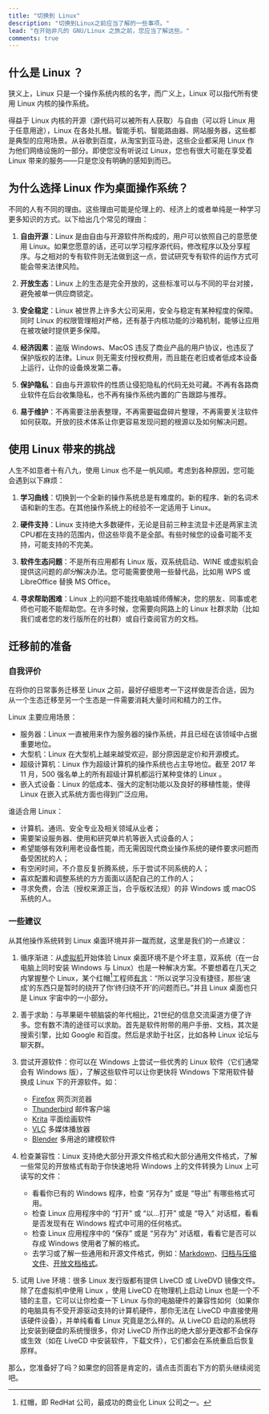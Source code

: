 ```yaml
---
title: "切换到 Linux"
description: "切换到Linux之前应当了解的一些事项。"
lead: "在开始非凡的 GNU/Linux 之旅之前，您应当了解这些。"
comments: true
---
```


## 什么是 Linux ？

狭义上，Linux 只是一个操作系统内核的名字，而广义上，Linux 可以指代所有使用 Linux 内核的操作系统。

得益于 Linux 内核的开源（源代码可以被所有人获取）与自由（可以将 Linux 用于任意用途），Linux 在各处扎根。智能手机、智能路由器、网站服务器，这些都是典型的应用场景。从谷歌到百度，从淘宝到亚马逊，这些企业都采用 Linux 作为他们网络设施的一部分。即使您没有听说过 Linux，您也有很大可能在享受着 Linux 带来的服务——只是您没有明确的感知到而已。

## 为什么选择 Linux 作为桌面操作系统？

不同的人有不同的理由。这些理由可能是伦理上的、经济上的或者单纯是一种学习更多知识的方式。以下给出几个常见的理由：

1. **自由开源**：Linux 是由自由与开源软件所构成的，用户可以依照自己的意愿使用 Linux。如果您愿意的话，还可以学习程序源代码，修改程序以及分享程序。与之相对的专有软件则无法做到这一点，尝试研究专有软件的运作方式可能会带来法律风险。

1. **开放生态**：Linux 上的生态是完全开放的，这些标准可以与不同的平台对接，避免被单一供应商锁定。

1. **安全稳定**：Linux 被世界上许多大公司采用，安全与稳定有某种程度的保障。同时 Linux 的权限管理相对严格，还有基于内核功能的沙箱机制，能够让应用在被攻破时提供更多保障。

1. **经济因素**：盗版 Windows、MacOS 违反了商业产品的用户协议，也违反了保护版权的法律。Linux 则无需支付授权费用，而且能在老旧或者低成本设备上运行，让你的设备焕发第二春。

1. **保护隐私**：自由与开源软件的性质让侵犯隐私的代码无处可藏。不再有各路商业软件在后台收集隐私，也不再有操作系统内置的广告跟踪与推荐。

1. **易于维护**：不再需要注册表整理，不再需要磁盘碎片整理，不再需要关注软件如何获取。开放的技术体系让你更容易发现问题的根源以及如何解决问题。

## 使用 Linux 带来的挑战

人生不如意者十有八九，使用 Linux 也不是一帆风顺。考虑到各种原因，您可能会遇到以下麻烦：

1. **学习曲线**：切换到一个全新的操作系统总是有难度的。新的程序、新的名词术语和新的生态。在其他操作系统上的经验不一定适用于 Linux。

1. **硬件支持**：Linux 支持绝大多数硬件，无论是目前三种主流显卡还是两家主流CPU都在支持的范围内，但这些毕竟不是全部。有些时候您的设备可能不支持，可能支持的不完美。

1. **软件生态问题**：不是所有应用都有 Linux 版，双系统启动、WINE 或虚拟机会提供这问题的*部分*解决办法。您可能需要使用一些替代品，比如用 WPS 或 LibreOffice 替换 MS Office。

1. **寻求帮助困难**：Linux 上的问题不能找电脑城师傅解决，您的朋友、同事或老师也可能不能帮助您。在许多时候，您需要向网路上的 Linux 社群求助（比如我们或者您的发行版所在的社群）或自行查阅官方的文档。

## 迁移前的准备

### 自我评价

在将你的日常事务迁移至 Linux 之前，最好仔细思考一下这样做是否合适，因为从一个生态迁移至另一个生态是一件需要消耗大量时间和精力的工作。

Linux 主要应用场景：

- 服务器：Linux 一直被用来作为服务器的操作系统，并且已经在该领域中占据重要地位。
- 大型机：Linux 在大型机上越来越受欢迎，部分原因是定价和开源模式。
- 超级计算机：Linux 作为超级计算机的操作系统也占主导地位。截至 2017 年 11 月，500 强名单上的所有超级计算机都运行某种变体的 Linux 。
- 嵌入式设备：Linux 的低成本、强大的定制功能以及良好的移植性能，使得 Linux 在嵌入式系统方面也得到广泛应用。

谁适合用 Linux：

- 计算机、通讯、安全专业及相关领域从业者；
- 需要架设服务器、使用和研究单片机等嵌入式设备的人；
- 希望能够有效利用老设备性能，而无需因现代商业操作系统的硬件要求问题而备受困扰的人；
- 有空闲时间，不介意反复折腾系统，乐于尝试不同系统的人；
- 喜欢配置和调整系统的方方面面以适配自己的工作的人；
- 寻求免费，合法（授权来源正当，合乎版权法规）的非 Windows 或 macOS 系统的人。

### 一些建议

从其他操作系统转到 Linux 桌面环境并非一蹴而就，这里是我们的一点建议：

1. 循序渐进：从[虚拟机](../installation/virtual-machine.md)开始体验 Linux 桌面环境不是个坏主意，双系统（在一台电脑上同时安装 Windows 与 Linux）也是一种解决方案。不要想着在几天之内掌握整个 Linux，某个红帽[^rh]工程师[有言](https://www.zhihu.com/question/53295083/answer/2304247674)：“所以说学习没有捷径，那些‘速成’的东西只是暂时的绕开了你‘终归绕不开’的问题而已。”并且 Linux 桌面也只是 Linux 宇宙中的一小部分。

2. 善于求助：与苹果砸牛顿脑袋的年代相比，21世纪的信息交流渠道方便了许多。您有数不清的途径可以求助。首先是软件附带的用户手册、文档，其次是搜索引擎，比如 Google 和百度。然后是求助于社区，比如各种 Linux 论坛与聊天群。

3. 尝试开源软件：你可以在 Windows 上尝试一些优秀的 Linux 软件（它们通常会有 Windows 版），了解这些软件可以让你更快将 Windows 下常用软件替换成 Linux 下的开源软件。如：  
    
    - [Firefox](https://www.mozilla.org/en-US/firefox/new/) 网页浏览器  
    - [Thunderbird](https://www.thunderbird.net/en-US/) 邮件客户端  
    - [Krita](https://krita.org/) 平面绘画软件  
    - [VLC](https://www.videolan.org/vlc/) 多媒体播放器  
    - [Blender](https://www.blender.org/) 多用途的建模软件  

4. 检查兼容性：Linux 支持绝大部分开源文件格式和大部分通用文件格式，了解一些常见的开放格式有助于你快速地将 Windows 上的文件转换为 Linux 上可读写的文件：  
    
    - 看看你已有的 Windows 程序，检查 “另存为” 或是 “导出” 有哪些格式可用。  
    - 检查 Linux 应用程序中的 “打开” 或 “以...打开” 或是 “导入” 对话框，看看是否发现有在 Windows 程式中可用的任何格式。  
    - 检查 Linux 应用程序中的 “保存” 或是 “另存为” 对话框，看看它是否可以存成 Windows 使用者了解的格式。  
    - 去学习或了解一些通用和开源文件格式，例如：[Markdown](https://www.markdown.xyz/)、[归档与压缩文件](https://wiki.archlinux.org/index.php/Archiving_and_compression)、[开放文档格式](https://baike.baidu.com/item/%E5%BC%80%E6%94%BE%E6%96%87%E6%A1%A3%E6%A0%BC%E5%BC%8F)。

5. 试用 Live 环境：很多 Linux 发行版都有提供 LiveCD 或 LiveDVD 镜像文件。除了在虚拟机中使用 Linux ，使用 LiveCD 在物理机上启动 Linux 也是一个不错的主意，它可以让你检查一下 Linux 与你的电脑硬件的兼容性如何（如果你的电脑具有不受开源驱动支持的计算机硬件，那你无法在 LiveCD 中直接使用该硬件设备），并单纯看看 Linux 究竟是怎么样的。从 LiveCD 启动的系统将比安装到硬盘的系统慢很多，你对 LiveCD 所作出的绝大部分更改都不会保存或生效（如在 LiveCD 中安装软件，下载文件），它们都会在系统重启后恢复原样。 

那么，您准备好了吗？如果您的回答是肯定的，请点击页面右下方的箭头继续阅览吧。

[^rh]: 红帽，即 RedHat 公司，最成功的商业化 Linux 公司之一。